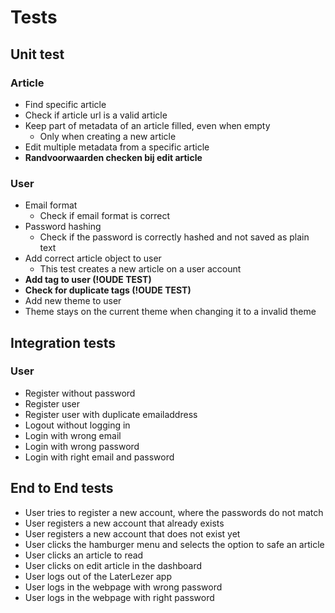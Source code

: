 # Tests

## Unit test

### Article 

- Find specific article
- Check if article url is a valid article
- Keep part of metadata of an article filled, even when empty
  - Only when creating a new article
- Edit multiple metadata from a specific article
- **Randvoorwaarden checken bij edit article**

### User
- Email format
  - Check if email format is correct
- Password hashing
  - Check if the password is correctly hashed and not saved as plain text
- Add correct article object to user
  - This test creates a new article on a user account 
- **Add tag to user (!OUDE TEST)**
- **Check for duplicate tags (!OUDE TEST)**
- Add new theme to user 
- Theme stays on the current theme when changing it to a invalid theme


## Integration tests

### User
- Register without password
- Register user 
- Register user with duplicate emailaddress
- Logout without logging in
- Login with wrong email
- Login with wrong password
- Login with right email and password


## End to End tests
- User tries to register a new account, where the passwords do not match
- User registers a new account that already exists
- User registers a new account that does not exist yet
- User clicks the hamburger menu and selects the option to safe an article
- User clicks an article to read
- User clicks on edit article in the dashboard
- User logs out of the LaterLezer app
- User logs in the webpage with wrong password
- User logs in the webpage with right password

